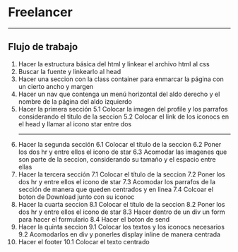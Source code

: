 # Freelancer


***
## Flujo de trabajo

1. Hacer la estructura básica del html y linkear el archivo html al css
2. Buscar la fuente y linkearlo al head
3. Hacer una seccion con la class container para enmarcar la página con un cierto ancho y margen
4. Hacer un nav que contenga un menú horizontal del aldo derecho y el nombre de la página del aldo izquierdo
5. Hacer la primera sección
5.1 Colocar la imagen del profile y los parrafos considerando el titulo de la seccion
5.2 Colocar el link de los iconocs en el head y llamar al icono star entre dos <hr>
6. Hacer la segunda sección
6.1 Colocar el título de la seccion
6.2 Poner los dos hr y entre ellos el icono de star
6.3 Acomodar las imagenes que son parte de la seccion, considerando su tamaño y el espacio entre ellas
7. Hacer la tercera sección
7.1 Colocar el título de la seccion
7.2 Poner los dos hr y entre ellos el icono de star
7.3 Acomodar los parrafos de la sección de manera que queden centrados y en linea
7.4 Colcoar el boton de Download junto con su iconoc
8. Hacer la cuarta seccion
8.1 Colocar el título de la seccion
8.2 Poner los dos hr y entre ellos el icono de star
8.3 Hacer dentro de un div un form para hacer el formulario
8.4 Hacer el boton de send
9. Hacer la quinta seccion
9.1 Colocar los textos y los iconocs necesarios
9.2 Acomodarlos en div y ponerles display inline de manera centrada
10. Hacer el footer
10.1 Colocar el texto centrado 

